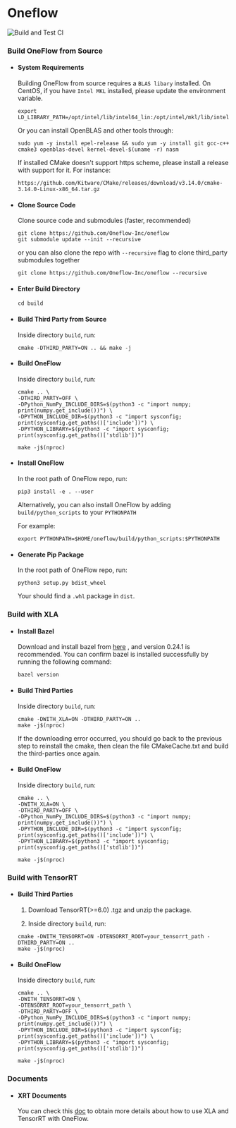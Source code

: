 # Oneflow
![Build and Test CI](https://github.com/Oneflow-Inc/oneflow/workflows/Build%20and%20Test%20CI/badge.svg?branch=develop)

### Build OneFlow from Source
- #### System Requirements
  Building OneFlow from source requires a `BLAS libary` installed. On CentOS, if you have `Intel MKL` installed, please update the environment variable. 

  ```
  export LD_LIBRARY_PATH=/opt/intel/lib/intel64_lin:/opt/intel/mkl/lib/intel64:$LD_LIBRARY_PATH
  ```

  Or you can install OpenBLAS and other tools through:

  ```
  sudo yum -y install epel-release && sudo yum -y install git gcc-c++ cmake3 openblas-devel kernel-devel-$(uname -r) nasm
  ```

  If installed CMake doesn't support https scheme, please install a release with support for it. For instance:
  ```
  https://github.com/Kitware/CMake/releases/download/v3.14.0/cmake-3.14.0-Linux-x86_64.tar.gz
  ```

- #### Clone Source Code

  Clone source code and submodules (faster, recommended)

  ```
  git clone https://github.com/Oneflow-Inc/oneflow
  git submodule update --init --recursive
  ```

  or you can also clone the repo with `--recursive` flag to clone third_party submodules together

  ```
  git clone https://github.com/Oneflow-Inc/oneflow --recursive
  ```

- #### Enter Build Directory

  ```
  cd build
  ```

- #### Build Third Party from Source

  Inside directory `build`, run:
  ```
  cmake -DTHIRD_PARTY=ON .. && make -j
  ```

- #### Build OneFlow

  Inside directory `build`, run:
  ```
  cmake .. \
  -DTHIRD_PARTY=OFF \
  -DPython_NumPy_INCLUDE_DIRS=$(python3 -c "import numpy; print(numpy.get_include())") \
  -DPYTHON_INCLUDE_DIR=$(python3 -c "import sysconfig; print(sysconfig.get_paths()['include'])") \
  -DPYTHON_LIBRARY=$(python3 -c "import sysconfig; print(sysconfig.get_paths()['stdlib'])")

  make -j$(nproc)
  ```

- #### Install OneFlow

  In the root path of OneFlow repo, run:
  ```
  pip3 install -e . --user
  ```

  Alternatively, you can also install OneFlow by adding `build/python_scripts` to your `PYTHONPATH`

  For example:
  ```
  export PYTHONPATH=$HOME/oneflow/build/python_scripts:$PYTHONPATH
  ```

- #### Generate Pip Package

  In the root path of OneFlow repo, run:
  ```
  python3 setup.py bdist_wheel
  ```
  Your should find a `.whl` package in `dist`.

### Build with XLA

- #### Install Bazel

  Download and install bazel from [here](https://docs.bazel.build/versions/1.0.0/bazel-overview.html) , and version 0.24.1 is recommended. You can confirm bazel is installed successfully by running the following command:

  ```shell
  bazel version
  ```

- #### Build Third Parties

  Inside directory `build`, run:

  ```shell
  cmake -DWITH_XLA=ON -DTHIRD_PARTY=ON ..
  make -j$(nproc)
  ```

  If the downloading error occurred, you should go back to the previous step to reinstall the cmake, then clean the file CMakeCache.txt and build the third-parties once again.

- #### Build OneFlow

  Inside directory `build`, run:
  ```shell
  cmake .. \
  -DWITH_XLA=ON \
  -DTHIRD_PARTY=OFF \
  -DPython_NumPy_INCLUDE_DIRS=$(python3 -c "import numpy; print(numpy.get_include())") \
  -DPYTHON_INCLUDE_DIR=$(python3 -c "import sysconfig; print(sysconfig.get_paths()['include'])") \
  -DPYTHON_LIBRARY=$(python3 -c "import sysconfig; print(sysconfig.get_paths()['stdlib'])")
  
  make -j$(nproc)
  ```

### Build with TensorRT

- #### Build Third Parties

  1. Download TensorRT(>=6.0) .tgz and unzip the package.
  
  2. Inside directory `build`, run:
  
  ```shell
  cmake -DWITH_TENSORRT=ON -DTENSORRT_ROOT=your_tensorrt_path -DTHIRD_PARTY=ON ..
  make -j$(nproc)
  ```
- #### Build OneFlow

  Inside directory `build`, run:
  ```shell
  cmake .. \
  -DWITH_TENSORRT=ON \
  -DTENSORRT_ROOT=your_tensorrt_path \
  -DTHIRD_PARTY=OFF \
  -DPython_NumPy_INCLUDE_DIRS=$(python3 -c "import numpy; print(numpy.get_include())") \
  -DPYTHON_INCLUDE_DIR=$(python3 -c "import sysconfig; print(sysconfig.get_paths()['include'])") \
  -DPYTHON_LIBRARY=$(python3 -c "import sysconfig; print(sysconfig.get_paths()['stdlib'])")

  make -j$(nproc)
  ```

### Documents

 - #### XRT Documents

   You can check this [doc](./oneflow/xrt/README.md) to obtain more details about how to use XLA and TensorRT with OneFlow.
